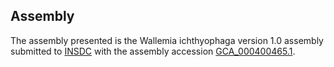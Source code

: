 

Assembly
--------

The assembly presented is the Wallemia ichthyophaga version 1.0 assembly
submitted to [INSDC](http://www.insdc.org) with the assembly accession
[GCA\_000400465.1](http://www.ebi.ac.uk/ena/data/view/GCA_000400465.1).
